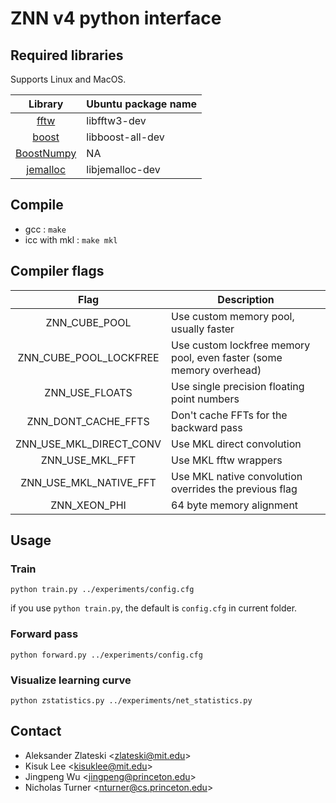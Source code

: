 ZNN v4 python interface
======

Required libraries
------------------
Supports Linux and MacOS.

|Library|Ubuntu package name|
|:-----:|-------------------|
|[fftw](http://www.fftw.org/)|libfftw3-dev|
|[boost](http://www.boost.org/)|libboost-all-dev|
|[BoostNumpy](http://github.com/ndarray/Boost.NumPy)|NA|
|[jemalloc](http://www.canonware.com/jemalloc/)|libjemalloc-dev|


Compile
---------------------
* gcc : `make`
* icc with mkl : `make mkl`

Compiler flags
--------------

|Flag|Description|
|:-----:|-------------------|
|ZNN_CUBE_POOL|Use custom memory pool, usually faster|
|ZNN_CUBE_POOL_LOCKFREE|Use custom lockfree memory pool, even faster (some memory overhead)|
|ZNN_USE_FLOATS|Use single precision floating point numbers|
|ZNN_DONT_CACHE_FFTS|Don't cache FFTs for the backward pass|
|ZNN_USE_MKL_DIRECT_CONV|Use MKL direct convolution|
|ZNN_USE_MKL_FFT|Use MKL fftw wrappers|
|ZNN_USE_MKL_NATIVE_FFT|Use MKL native convolution overrides the previous flag|
|ZNN_XEON_PHI|64 byte memory alignment|

Usage
-----
### Train
`python train.py ../experiments/config.cfg`

if you use `python train.py`, the default is `config.cfg` in current folder.

### Forward pass
`python forward.py ../experiments/config.cfg`

### Visualize learning curve
`python zstatistics.py ../experiments/net_statistics.py`

Contact
-------
* Aleksander Zlateski \<zlateski@mit.edu\>
* Kisuk Lee           \<kisuklee@mit.edu\>
* Jingpeng Wu         \<jingpeng@princeton.edu\>
* Nicholas Turner     \<nturner@cs.princeton.edu\>
